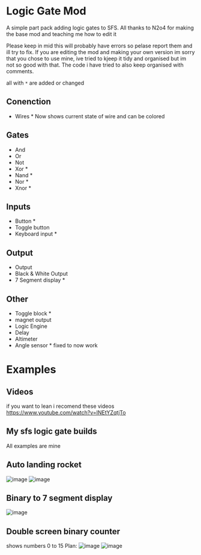 # Logic Gate Mod
A simple part pack adding logic gates to SFS.
All thanks to N2o4 for making the base mod and teaching me how to edit it

Please keep in mid this will probably have errors so pelase report them and ill try to fix.
If you are editing the mod and making your own version im sorry that you chose to use mine, ive tried to kjeep it tidy and organised but im not so good with that.
The code i have tried to also keep organised with comments.

all with `*` are added or changed
## Conenction
- Wires * Now shows current state of wire and can be colored

## Gates
- And
- Or
- Not
- Xor *
- Nand *
- Nor *
- Xnor *

## Inputs
- Button *
- Toggle button 
- Keyboard input *

## Output
- Output
- Black & White Output
- 7 Segment display *

## Other
- Toggle block *
- magnet output
- Logic Engine
- Delay
- Altimeter
- Angle sensor * fixed to now work

# Examples
## Videos
if you want to lean i recomend these videos
https://www.youtube.com/watch?v=INEtYZqtjTo

## My sfs logic gate builds
All examples are mine
## Auto landing rocket
![image](https://github.com/Cratior/logic-gate-mod-Plus/assets/55932656/e5798ad0-7267-43bf-a3c8-28d251968344)
![image](https://github.com/Cratior/logic-gate-mod-Plus/assets/55932656/4981e22f-3625-4a75-bac0-a54b8721d66a)

## Binary to 7 segment display
![image](https://github.com/Cratior/logic-gate-mod-Plus/assets/55932656/b5101bba-bae6-4533-bc9e-8e4f11b362bf)

## Double screen binary counter
shows numbers 0 to 15
Plan:
![image](https://github.com/Cratior/logic-gate-mod-Plus/assets/55932656/79032e42-1806-40eb-b2f6-a7f8b4b543d7)
![image](https://github.com/Cratior/logic-gate-mod-Plus/assets/55932656/21510a1a-0a22-4d56-ab08-6dcc2b3d9889)

